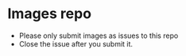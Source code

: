 # Images repo

* Please only submit images as issues to this repo
* Close the issue after you submit it. 

